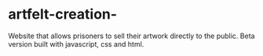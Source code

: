 # artfelt-creation-
Website that allows prisoners to sell their artwork directly to the public. Beta version built with javascript, css and html.
